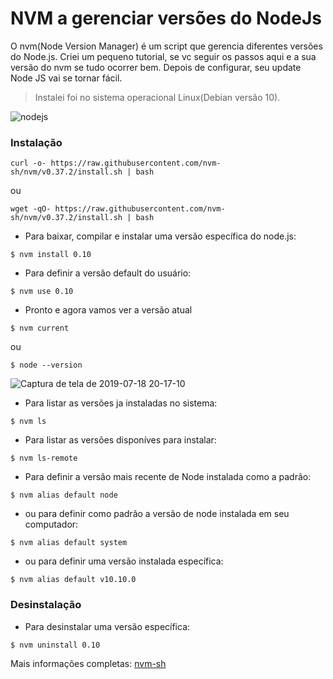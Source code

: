 # NVM a gerenciar versões do NodeJs

O nvm(Node Version Manager) é um script que gerencia diferentes versões do Node.js. Criei um pequeno tutorial, se vc seguir os passos aqui e a sua versão do nvm se tudo ocorrer bem. Depois de configurar, seu update Node JS vai se tornar fácil.

>Instalei foi no sistema operacional Linux(Debian versão 10).

![nodejs](https://user-images.githubusercontent.com/8229421/61498982-dd56f780-a99b-11e9-9dc1-cd6ff269474a.png)

  
### Instalação

  
```
curl -o- https://raw.githubusercontent.com/nvm-sh/nvm/v0.37.2/install.sh | bash
```
ou
```
wget -qO- https://raw.githubusercontent.com/nvm-sh/nvm/v0.37.2/install.sh | bash
```
- Para baixar, compilar e instalar uma versão específica do node.js:
```
$ nvm install 0.10
```
- Para definir a versão default do usuário:
```
$ nvm use 0.10
```
- Pronto e agora vamos ver a versão atual
```
$ nvm current
```
ou
```
$ node --version
```
![Captura de tela de 2019-07-18 20-17-10](https://user-images.githubusercontent.com/8229421/61499130-77b73b00-a99c-11e9-9869-4c2a979137b4.png)

- Para listar as versões ja instaladas no sistema:
```
$ nvm ls
```
- Para listar as versões disponíves para instalar:
```
$ nvm ls-remote
```
- Para definir a versão mais recente de Node instalada como a padrão:
 
```
$ nvm alias default node
```
- ou para definir como padrão a versão de node instalada em seu computador:

```
$ nvm alias default system
```

- ou para definir uma versão instalada específica:

```
$ nvm alias default v10.10.0
```

### Desinstalação

- Para desinstalar uma versão específica:
```
$ nvm uninstall 0.10
```

Mais informações completas:
[nvm-sh](https://github.com/nvm-sh/nvm)



